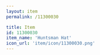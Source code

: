 ```yaml
---
layout: item
permalink: /11300030

title: Item
id: 11300030
item_name: 'Huntsman Hat'
icon_url: 'item/icon/11300030.png'
---
```

